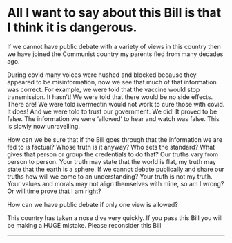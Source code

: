 # All I want to say about this Bill is that I think it is dangerous. 

 If we cannot have public debate with a variety of views in this country then we have joined the Communist country my parents fled from many decades ago. 

 During covid many voices were hushed and blocked because they appeared to be misinformation, now we see that much of that information was correct. For example, we were told that the vaccine would stop transmission. It hasn’t! We were told that there would be no side effects. There are! We were told ivermectin would not work to cure those with covid. It does! And we were told to trust our government. We did! It proved to be false. The information we were ‘allowed’ to hear and watch was false. This is slowly now unravelling.

 How can we be sure that if the Bill goes through that the information we are fed to is factual? Whose truth is it anyway? Who sets the standard? What gives that person or group the credentials to do that? Our truths vary from person to person. Your truth may state that the world is flat, my truth may state that the earth is a sphere.  If we cannot debate publically and share our truths how will we come to an understanding? Your truth is not my truth. Your values and morals may not align themselves with mine, so am I wrong? Or will time prove that I am right? 

 How can we have public debate if only one view is allowed?

 This country has taken a nose dive very quickly. If you pass this Bill you will be making a HUGE mistake. Please reconsider this Bill


-----

